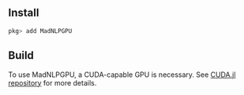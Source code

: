 ## Install
```julia
pkg> add MadNLPGPU
```

## Build
To use MadNLPGPU, a CUDA-capable GPU is necessary. See [CUDA.jl repository](https://github.com/JuliaGPU/CUDA.jl) for more details.